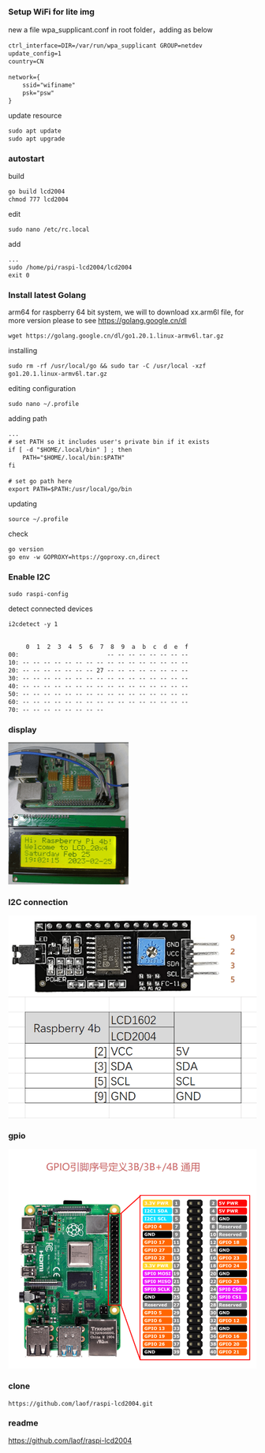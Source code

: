 ### Setup WiFi for lite img
new a file wpa_supplicant.conf in root folder，adding as below

```
ctrl_interface=DIR=/var/run/wpa_supplicant GROUP=netdev
update_config=1
country=CN
 
network={
	ssid="wifiname"
	psk="psw"
}
```

update resource
```
sudo apt update
sudo apt upgrade
```


### autostart

build
```
go build lcd2004
chmod 777 lcd2004
```

edit
```
sudo nano /etc/rc.local
```
add
```
...
sudo /home/pi/raspi-lcd2004/lcd2004
exit 0
```


### Install latest Golang

arm64 for raspberry 64 bit system, we will to download xx.arm6l file, for more version please to see https://golang.google.cn/dl 

```
wget https://golang.google.cn/dl/go1.20.1.linux-armv6l.tar.gz
```

installing
```
sudo rm -rf /usr/local/go && sudo tar -C /usr/local -xzf go1.20.1.linux-armv6l.tar.gz
```

editing configuration

```
sudo nano ~/.profile
```

adding path

```
...
# set PATH so it includes user's private bin if it exists
if [ -d "$HOME/.local/bin" ] ; then
    PATH="$HOME/.local/bin:$PATH"
fi

# set go path here
export PATH=$PATH:/usr/local/go/bin
```

updating
```
source ~/.profile
```

check
```
go version
go env -w GOPROXY=https://goproxy.cn,direct

```

### Enable I2C

```
sudo raspi-config
```

detect connected devices

```
i2cdetect -y 1
```
```

     0  1  2  3  4  5  6  7  8  9  a  b  c  d  e  f
00:                         -- -- -- -- -- -- -- --       
10: -- -- -- -- -- -- -- -- -- -- -- -- -- -- -- --   
20: -- -- -- -- -- -- -- 27 -- -- -- -- -- -- -- --   
30: -- -- -- -- -- -- -- -- -- -- -- -- -- -- -- --   
40: -- -- -- -- -- -- -- -- -- -- -- -- -- -- -- --   
50: -- -- -- -- -- -- -- -- -- -- -- -- -- -- -- --   
60: -- -- -- -- -- -- -- -- -- -- -- -- -- -- -- --   
70: -- -- -- -- -- -- -- --
```

### display

![image](https://github.com/laof/laof.github.io/raw/main/img/pi/golang.png)


### I2C connection

![image](https://github.com/laof/laof.github.io/raw/main/img/pi/lcd.png)

### gpio

![image](https://github.com/laof/laof.github.io/raw/main/img/pi/gpio.png)



### clone 
```
https://github.com/laof/raspi-lcd2004.git
```

### readme
https://github.com/laof/raspi-lcd2004
